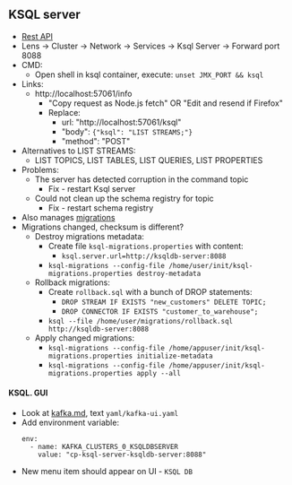 ## KSQL server
* [Rest API](https://docs.confluent.io/4.1.0/ksql/docs/api.html)
* Lens -> Cluster -> Network -> Services -> Ksql Server -> Forward port 8088
* CMD:
    * Open shell in ksql container, execute: `unset JMX_PORT && ksql`
* Links:
    * http://localhost:57061/info
        * "Copy request as Node.js fetch" OR "Edit and resend if Firefox"
        * Replace:
            * url: "http://localhost:57061/ksql"
            * "body": `{"ksql": "LIST STREAMS;"}`
            * "method": "POST"
* Alternatives to LIST STREAMS:
    * LIST TOPICS, LIST TABLES, LIST QUERIES, LIST PROPERTIES
* Problems:
    * The server has detected corruption in the command topic
        * Fix - restart Ksql server
    * Could not clean up the schema registry for topic
        * Fix - restart schema registry
* Also manages [migrations](https://docs.ksqldb.io/en/latest/operate-and-deploy/migrations-tool/)
* Migrations changed, checksum is different?
    * Destroy migrations metadata:
        * Create file `ksql-migrations.properties` with content:
            * `ksql.server.url=http://ksqldb-server:8088`
        * `ksql-migrations --config-file /home/user/init/ksql-migrations.properties destroy-metadata`
    * Rollback migrations:
        * Create `rollback.sql` with a bunch of DROP statements:
            * `DROP STREAM IF EXISTS "new_customers" DELETE TOPIC;`
            * `DROP CONNECTOR IF EXISTS "customer_to_warehouse";`
        * `ksql --file /home/user/migrations/rollback.sql http://ksqldb-server:8088`
    * Apply changed migrations:
        * `ksql-migrations --config-file /home/appuser/init/ksql-migrations.properties initialize-metadata`
        * `ksql-migrations --config-file /home/appuser/init/ksql-migrations.properties apply --all`

#### KSQL. GUI
* Look at [kafka.md](kafka-ecosystem.md), text `yaml/kafka-ui.yaml`
* Add environment variable:
    ```
    env:
      - name: KAFKA_CLUSTERS_0_KSQLDBSERVER
        value: "cp-ksql-server-ksqldb-server:8088"
    ```
* New menu item should appear on UI - `KSQL DB`
